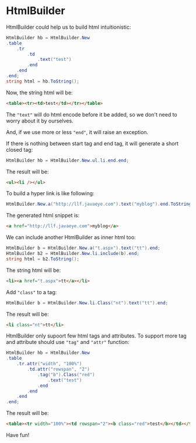 HtmlBuilder
==========

HtmlBuilder could help us to build html intuitionistic:

````c#
HtmlBuilder hb = HtmlBuilder.New
.table
    .tr
        .td
            .text("test")
        .end
    .end
.end;
string html = hb.ToString();
````

Now, the string html will be:

````html
<table><tr><td>test</td></tr></table>
````

The ``"text"`` will do html encode before it be added, so we don't need to worry about it by ourselves.

And, if we use more or less ``"end"``, it will raise an exception.

If there is nothing between start tag and end tag, it will generate a short closed tag:

````c#
HtmlBuilder hb = HtmlBuilder.New.ul.li.end.end;
````

The result will be:

````html
<ul><li /></ul>
````

To build a hyper link is like following:

````c#
HtmlBuilder.New.a("http://llf.javaeye.com").text("myblog").end.ToString();
````

The generated html snippet is:

````html
<a href="http://llf.javaeye.com">myblog</a>
````

We can include another HtmlBuilder as inner html too:

````c#
HtmlBuilder b = HtmlBuilder.New.a("t.aspx").text("tt").end;
HtmlBuilder b2 = HtmlBuilder.New.li.include(b).end;
string html = b2.ToString();
````

The string html will be:

````html
<li><a href="t.aspx">tt</a></li>
````

Add ``"class"`` to a tag:

````c#
HtmlBuilder b = HtmlBuilder.New.li.Class("nt").text("tt").end;
````

The result will be:

````html
<li class="nt">tt</li>
````

HtmlBuilder only supoort few html tags and attributes. To support more tag and attribute should use ``"tag"`` and ``"attr"`` function:

````c#
HtmlBuilder hb = HtmlBuilder.New
.table
    .tr.attr("width", "100%")
        .td.attr("rowspan", "2")
            .tag("b").Class("red")
            	.text("test")
            .end
        .end
    .end
.end;
````

The result will be:

````html
<table><tr width="100%"><td rowspan="2"><b class="red">test</b></td></tr></table>
````

Have fun!
